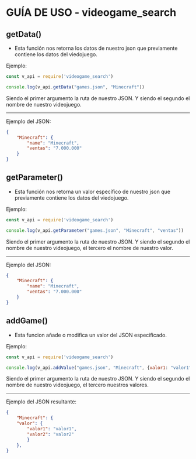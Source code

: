 # GUÍA DE USO - videogame_search

## getData()

* Esta función nos retorna los datos de nuestro json que previamente contiene los datos del viedojuego.

Ejemplo:

```js
const v_api = require('videogame_search')

console.log(v_api.getData("games.json", "Minecraft"))
```

Siendo el primer argumento la ruta de nuestro JSON. Y siendo el segundo el nombre de nuestro videojuego.
***

Ejemplo del JSON:

```json
{
    "Minecraft": {
        "name": "Minecraft",
        "ventas": "7.000.000"
    }
}

```

## getParameter()

* Esta función nos retorna un valor específico de nuestro json que previamente contiene los datos del viedojuego.

Ejemplo:

```js
const v_api = require('videogame_search')

console.log(v_api.getParameter("games.json", "Minecraft", "ventas"))
```

Siendo el primer argumento la ruta de nuestro JSON. Y siendo el segundo el nombre de nuestro videojuego, el tercero el nombre de nuestro valor.
***

Ejemplo del JSON:

```json
{
    "Minecraft": {
        "name": "Minecraft",
        "ventas": "7.000.000"
    }
}

```

## addGame()

* Esta funcion añade o modifica un valor del JSON especificado.

Ejemplo:

```js
const v_api = require('videogame_search')

console.log(v_api.addValue("games.json", "Minecraft", {valor1: "valor1", valor2: "valor2"}))
```

Siendo el primer argumento la ruta de nuestro JSON. Y siendo el segundo el nombre de nuestro videojuego, el tercero nuestros valores.
***

Ejemplo del JSON resultante:

```json
{
    "Minecraft": {
    "valor": { 
        "valor1": "valor1",
        "valor2": "valor2"
        }
    },
}

```